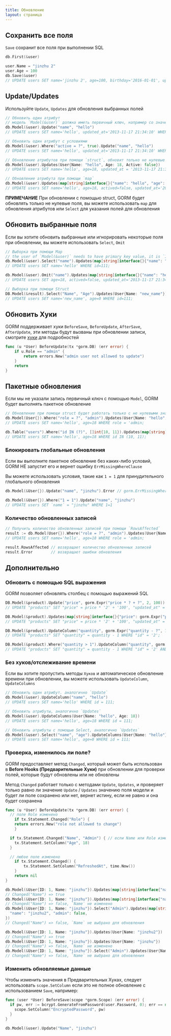```yaml
---
title: Обновление
layout: страница
---
```


## Сохранить все поля

`Save` сохранит все поля при выполнении SQL

```go
db.First(&user)

user.Name = "jinzhu 2"
user.Age = 100
db.Save(&user)
// UPDATE users SET name='jinzhu 2', age=100, birthday='2016-01-01', updated_at = '2013-11-17 21:34:10' WHERE id=111;
```

## Update/Updates

Используйте `Update`, `Updates` для обновления выбранных полей

```go
// Обновить один атрибут
// модель `Model(&user)` должна иметь первичный ключ, например со значением `111`
db.Model(&user).Update("name", "hello")
// UPDATE users SET name='hello', updated_at='2013-11-17 21:34:10' WHERE id=111;

// Обновить один атрибут с условиями
db.Model(&user).Where("active = ?", true).Update("name", "hello")
// UPDATE users SET name='hello', updated_at='2013-11-17 21:34:10' WHERE id=111 AND active=true;

// Обновление атрибутов при помощи `struct`, обновит только не нулевые атрибуты
db.Model(&user).Updates(User{Name: "hello", Age: 18, Active: false})
// UPDATE users SET name='hello', age=18, updated_at = '2013-11-17 21:34:10' WHERE id = 111;

// Обновление атрибута при помощи `map`
db.Model(&user).Updates(map[string]interface{}{"name": "hello", "age": 18, "actived": false})
// UPDATE users SET name='hello', age=18, actived=false, updated_at='2013-11-17 21:34:10' WHERE id=111;
```

**ПРИМЕЧАНИЕ** При обновлении с помощью struct, GORM будет обновлять только не нулевые поля, вы можете использовать `map` для обновления атрибутов или `Select` для указания полей для обновления

## Обновить выбранные поля

Если вы хотите обновить выбранные или игнорировать некоторые поля при обновлении, вы можете использовать `Select`, `Omit`

```go
// Выборка при помощи Map
// the user of `Model(&user)` needs to have primary key value, it is `111` in this example
db.Model(&user).Select("name").Updates(map[string]interface{}{"name": "hello", "age": 18, "actived": false})
// UPDATE users SET name='hello' WHERE id=111;

db.Model(&user).Omit("name").Updates(map[string]interface{}{"name": "hello", "age": 18, "actived": false})
// UPDATE users SET age=18, actived=false, updated_at='2013-11-17 21:34:10' WHERE id=111;

// Выборка при помощи Struct
DB.Model(&result).Select("Name", "Age").Updates(User{Name: "new_name"})
// UPDATE users SET name='new_name', age=0 WHERE id=111;
```

## Обновить Хуки

GORM поддерживает хуки `BeforeSave`, `BeforeUpdate`, `AfterSave`, `AfterUpdate`, эти методы будут вызваны при обновлении записи, смотрите [хуки](hooks.html) для подробностей

```go
func (u *User) BeforeUpdate(tx *gorm.DB) (err error) {
    if u.Role == "admin" {
        return errors.New("admin user not allowed to update")
    }
    return
}
```

## Пакетные обновления

Если мы не указали запись первичный ключ с помощью `Model`, GORM будет выполнять пакетное обновление

```go
// Обновление при помощи struct будет работать только с не нулевыми значениями, или используйте map[string]interface{}
db.Model(User{}).Where("role = ?", "admin").Updates(User{Name: "hello", Age: 18})
// UPDATE users SET name='hello', age=18 WHERE role = 'admin;

db.Table("users").Where("id IN (?)", []int{10, 11}).Updates(map[string]interface{}{"name": "hello", "age": 18})
// UPDATE users SET name='hello', age=18 WHERE id IN (10, 11);
```

### Блокировать глобальные обновления

Если вы выполните пакетное обновление без каких-либо условий, GORM НЕ запустит его и вернет ошибку `ErrMissingWhereClause`

Вы можете использовать условия, такие как `1 = 1` для принудительного глобального обновления

```go
db.Model(&User{}).Update("name", "jinzhu").Error // gorm.ErrMissingWhereClause

db.Model(&User{}).Where("1 = 1").Update("name", "jinzhu")
// UPDATE users SET `name` = "jinzhu" WHERE 1=1
```

### Количество обновленных записей

```go
// Получить количество обновленных записей при помощи `RowsAffected`
result := db.Model(User{}).Where("role = ?", "admin").Updates(User{Name: "hello", Age: 18})
// UPDATE users SET name='hello', age=18 WHERE role = 'admin;

result.RowsAffected // возвращает количество обновленных записей
result.Error        // возвращает ошибки обновления
```

## Дополнительно

### Обновить с помощью SQL выражения

GORM позволяет обновлять столбец с помощью выражений SQL

```go
DB.Model(&product).Update("price", gorm.Expr("price * ? + ?", 2, 100))
// UPDATE "products" SET "price" = price * '2' + '100', "updated_at" = '2013-11-17 21:34:10' WHERE "id" = '2';

DB.Model(&product).Updates(map[string]interface{}{"price": gorm.Expr("price * ? + ?", 2, 100)})
// UPDATE "products" SET "price" = price * '2' + '100', "updated_at" = '2013-11-17 21:34:10' WHERE "id" = '2';

DB.Model(&product).UpdateColumn("quantity", gorm.Expr("quantity - ?", 1))
// UPDATE "products" SET "quantity" = quantity - 1 WHERE "id" = '2';

DB.Model(&product).Where("quantity > 1").UpdateColumn("quantity", gorm.Expr("quantity - ?", 1))
// UPDATE "products" SET "quantity" = quantity - 1 WHERE "id" = '2' AND quantity > 1;
```

### Без хуков/отслеживание времени

Если вы хотите пропустить методы `Хуков` и автоматическое обновление времени при обновлении, вы можете использовать `UpdateColumn`, `UpdateColumns`

```go
// Обновить один атрибут. аналогично `Update`
db.Model(&user).UpdateColumn("name", "hello")
// UPDATE users SET name='hello' WHERE id = 111;

// Обновить атрибуты, аналогично `Updates`
db.Model(&user).UpdateColumns(User{Name: "hello", Age: 18})
// UPDATE users SET name='hello', age=18 WHERE id = 111;

// Обновить атрибуты с помощью Select, аналогично `Updates`
db.Model(&user).Select("name", "age").UpdateColumns(User{Name: "hello"})
// UPDATE users SET name='hello', age=0 WHERE id = 111;
```

### Проверка, изменилось ли поле?

GORM предоставляет метод `Changed`, который может быть использован в **Before Hooks (Предварительные Хуки)** при обновлении для проверки полей, которые будут обновлены или не обновлены

Метод `Changed` работает только с методами `Update`, `Updates`, и проверяет только равно ли значение `Update` / `Updates` значению поля модели и будет ли поле сохранено или нет, вернет истину, если не равно и она будет сохранена

```go
func (u *User) BeforeUpdate(tx *gorm.DB) (err error) {
  // поле Role изменено
    if tx.Statement.Changed("Role") {
    return errors.New("role not allowed to change")
    }

  if tx.Statement.Changed("Name", "Admin") { // если Name или Role изменены
    tx.Statement.SetColumn("Age", 18)
  }

  // любое поле изменено
    if tx.Statement.Changed() {
        tx.Statement.SetColumn("RefreshedAt", time.Now())
    }
    return nil
}

db.Model(&User{ID: 1, Name: "jinzhu"}).Updates(map[string]interface{"name": "jinzhu2"})
// Changed("Name") => true
db.Model(&User{ID: 1, Name: "jinzhu"}).Updates(map[string]interface{"name": "jinzhu"})
// Changed("Name") => false, `Name` не изменено
db.Model(&User{ID: 1, Name: "jinzhu"}).Select("Admin").Updates(map[string]interface{
  "name": "jinzhu2", "admin": false,
})
// Changed("Name") => false, `Name` не выбрано для обновления

db.Model(&User{ID: 1, Name: "jinzhu"}).Updates(User{Name: "jinzhu2"})
// Changed("Name") => true
db.Model(&User{ID: 1, Name: "jinzhu"}).Updates(User{Name: "jinzhu"})
// Changed("Name") => false, `Name` не изменено
db.Model(&User{ID: 1, Name: "jinzhu"}).Select("Admin").Updates(User{Name: "jinzhu2"})
// Changed("Name") => false, `Name` не выбрано для обновления
```

### Изменить обновляемые данные

Чтобы изменить значения в Предварительных Хуках, следует использовать `scope.SetColumn` если это не полное обновление с использованием `Save`, например:

```go
func (user *User) BeforeSave(scope *gorm.Scope) (err error) {
  if pw, err := bcrypt.GenerateFromPassword(user.Password, 0); err == nil {
    scope.SetColumn("EncryptedPassword", pw)
  }
}

db.Model(&user).Update("Name", "jinzhu")
```
